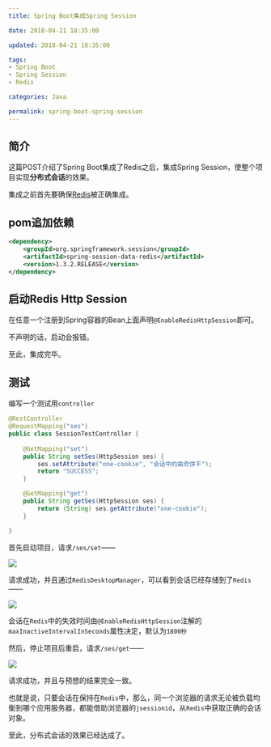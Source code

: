 ```yaml
---
title: Spring Boot集成Spring Session

date: 2018-04-21 18:35:00

updated: 2018-04-21 18:35:00

tags:
- Spring Boot
- Spring Session
- Redis

categories: Java

permalink: spring-boot-spring-session
---
```


## 简介

这篇POST介绍了Spring Boot集成了Redis之后，集成Spring Session，使整个项目实现**分布式会话**的效果。

集成之前首先要确保[Redis](http://spldeolin.com/posts/spring-boot-redis/)被正确集成。



## pom追加依赖

~~~xml
<dependency>
    <groupId>org.springframework.session</groupId>
    <artifactId>spring-session-data-redis</artifactId>
    <version>1.3.2.RELEASE</version>
</dependency>
~~~



## 启动Redis Http Session

在任意一个注册到Spring容器的Bean上面声明`@EnableRedisHttpSession`即可。

不声明的话，启动会报错。

至此，集成完毕。



## 测试

编写一个测试用`controller`

~~~java
@RestController
@RequestMapping("ses")
public class SessionTestController {
    
    @GetMapping("set")
    public String setSes(HttpSession ses) {
        ses.setAttribute("one-cookie", "会话中的曲奇饼干");
        return "SUCCESS";
    }

    @GetMapping("get")
    public String getSes(HttpSession ses) {
        return (String) ses.getAttribute("one-cookie");
    }

}
~~~

首先启动项目，请求`/ses/set`——

![](/images/spring-boot-spring-session-1.png)

请求成功，并且通过`RedisDesktopManager`，可以看到会话已经存储到了`Redis`——

![](/images/spring-boot-spring-session-2.png)

会话在`Redis`中的失效时间由`@EnableRedisHttpSession`注解的`maxInactiveIntervalInSeconds`属性决定，默认为`1800秒`



然后，停止项目后重启，请求`/ses/get`——

![](/images/spring-boot-spring-session-3.png)

请求成功，并且与预想的结果完全一致。



也就是说，只要会话在保持在`Redis`中，那么，同一个浏览器的请求无论被负载均衡到哪个应用服务器，都能借助浏览器的`jsessionid`，从`Redis`中获取正确的会话对象。

至此，分布式会话的效果已经达成了。